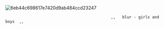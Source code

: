 ![6eb44c698617e7420d9ab484ccd23247](https://github.com/user-attachments/assets/8594684f-af25-4deb-9458-9a46d802b044)


                                                  ,,   blur - girls and boys  ,,
